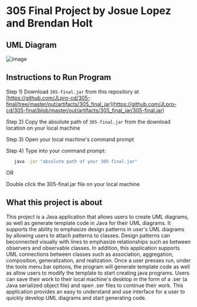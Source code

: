 # 305 Final Project by Josue Lopez and Brendan Holt

## UML Diagram
![image](https://github.com/user-attachments/assets/ef020096-ebbf-4a3c-962c-476e6f5f075b)

## Instructions to Run Program
Step 1) Download `305-final.jar` from this repository at [https://github.com/JLpro-cd/305-final/tree/master/out/artifacts/305_final_jar](https://github.com/JLpro-cd/305-final/blob/master/out/artifacts/305_final_jar/305-final.jar)

Step 2) Copy the absolute path of `305-final.jar` from the download location on your local machine  

Step 3) Open your local machine's command prompt  

Step 4) Type into your command prompt:

```bash
   java -jar "absolute path of your 305-final.jar"
```
OR

   Double click the 305-final.jar file on your local machine

## What this project is about

This project is a Java application that allows users to create UML diagrams, as well as generate template code in Java for their UML diagrams. 
It supports the ability to emphasize design patterns in user's UML diagrams by allowing users to attach patterns to classes. 
Design patterns can beconnected visually with lines to emphasize relationships such as between observers and observable classes. 
In addition, this application supports UML connections between classes such as association, aggregation, composition, generalization, and realization. 
Once a user presses run, under the tools menu bar options, the program will generate template code as well as allow users to modify the template to start creating java programs. 
Users can save their work to their local machine's desktop in the form of a .ser (a Java serialized object file) and open .ser files to continue their work.
This application provides an easy to understand and use interface for a user to quickly develop UML diagrams and start generating code.

